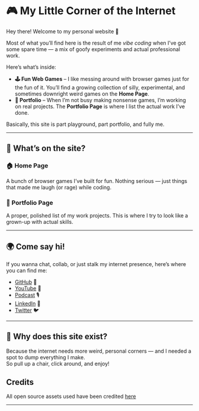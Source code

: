 # 🎮 My Little Corner of the Internet

Hey there! Welcome to my personal website 👋

Most of what you’ll find here is the result of me _vibe coding_ when I’ve got some spare time — a mix of goofy experiments and actual professional work.

Here’s what’s inside:

- **🕹️ Fun Web Games** – I like messing around with browser games just for the fun of it. You’ll find a growing collection of silly, experimental, and sometimes downright weird games on the **Home Page**.
- **💼 Portfolio** – When I’m not busy making nonsense games, I’m working on real projects. The **Portfolio Page** is where I list the actual work I’ve done.

Basically, this site is part playground, part portfolio, and fully me.

---

## 🚀 What’s on the site?

### 🏠 Home Page

A bunch of browser games I’ve built for fun. Nothing serious — just things that made me laugh (or rage) while coding.

### 📂 Portfolio Page

A proper, polished list of my work projects. This is where I try to look like a grown-up with actual skills.

---

## 🌍 Come say hi!

If you wanna chat, collab, or just stalk my internet presence, here’s where you can find me:

- [GitHub](https://github.com/tandynhd) 👾
- [YouTube](https://www.youtube.com/@tandynhd) 🎥
- [Podcast](https://www.youtube.com/watch?v=8_2r4_ahFK4&list=PLvglM6EK31a7kwdsO8dhmv21O2DgsSs0z) 🎙️
- [LinkedIn](https://www.linkedin.com/in/tandynhd) 💼
- [Twitter](https://twitter.com/tandynhd) 🐦

---

## 🙌 Why does this site exist?

Because the internet needs more weird, personal corners — and I needed a spot to dump everything I make.  
So pull up a chair, click around, and enjoy!

## Credits

All open source assets used have been credited [here](./attributions.md)

---
